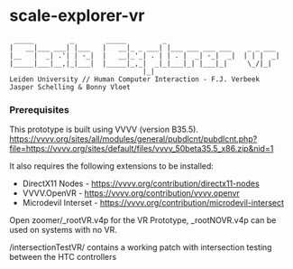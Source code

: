 # scale-explorer-vr
                                                                   
	 _____         _        _____         _                            
	|   __|___ ___| |___   |   __|_ _ ___| |___ ___ ___ ___    _ _ ___ 
	|__   |  _| .'| | -_|  |   __|_'_| . | | . |  _| -_|  _|  | | |  _|
	|_____|___|__,|_|___|  |_____|_,_|  _|_|___|_| |___|_|     \_/|_|  
	                                 |_|
	Leiden University // Human Computer Interaction - F.J. Verbeek 
	Jasper Schelling & Bonny Vloet
	
### Prerequisites
This prototype is built using VVVV (version B35.5). 
https://vvvv.org/sites/all/modules/general/pubdlcnt/pubdlcnt.php?file=https://vvvv.org/sites/default/files/vvvv_50beta35.5_x86.zip&nid=1

It also requires the following extensions to be installed:

- DirectX11 Nodes - https://vvvv.org/contribution/directx11-nodes
- VVVV.OpenVR - https://vvvv.org/contribution/vvvv.openvr
- Microdevil Interset - https://vvvv.org/contribution/microdevil-intersect


Open zoomer/_rootVR.v4p for the VR Prototype, _rootNOVR.v4p can be used on systems 
with no VR.

/intersectionTestVR/ contains a working patch with intersection testing between the HTC controllers 
